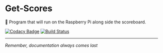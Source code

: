 # Get-Scores
🍇 Program that will run on the Raspberry Pi along side the scoreboard.

[![Codacy Badge](https://api.codacy.com/project/badge/Grade/79e012cb6bc4425ba829dd60aa517c87)](https://app.codacy.com/app/matthewgleich/RPI-Program?utm_source=github.com&utm_medium=referral&utm_content=goffstown-sports-app/RPI-Program&utm_campaign=Badge_Grade_Settings)
[![Build Status](https://travis-ci.com/goffstown-sports-app/RPI-Program.svg?branch=master)](https://travis-ci.com/goffstown-sports-app/RPI-Program)

---
_Remember, documentation always comes last_
